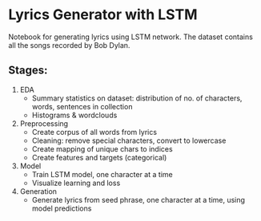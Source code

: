 # Lyrics Generator with LSTM

Notebook for generating lyrics using LSTM network. The dataset contains all the songs recorded by Bob Dylan. 

## Stages:
1. EDA
    - Summary statistics on dataset: distribution of no. of characters, words, sentences in collection
    - Histograms & wordclouds
2. Preprocessing
    - Create corpus of all words from lyrics
    - Cleaning: remove special characters, convert to lowercase
    - Create mapping of unique chars to indices
    - Create features and targets (categorical)
3. Model
    - Train LSTM model, one character at a time
    - Visualize learning and loss
4. Generation
    - Generate lyrics from seed phrase, one character at a time, using model predictions
